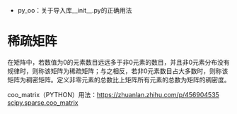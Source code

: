 
- py_oo：关于导入库__init__.py的正确用法


# 稀疏矩阵

在矩阵中，若数值为0的元素数目远远多于非0元素的数目，并且非0元素分布没有规律时，则称该矩阵为稀疏矩阵；与之相反，若非0元素数目占大多数时，则称该矩阵为稠密矩阵。定义非零元素的总数比上矩阵所有元素的总数为矩阵的稠密度。

coo_matrix（PYTHON）用法：https://zhuanlan.zhihu.com/p/456904535 \
[scipy.sparse.coo_matrix](https://docs.scipy.org/doc/scipy/reference/generated/scipy.sparse.coo_matrix.html#scipy.sparse.coo_matrix)
